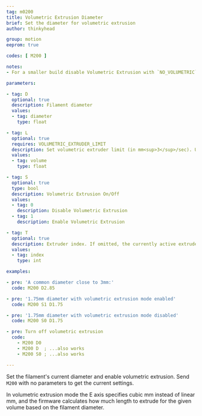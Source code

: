 ```yaml
---
tag: m0200
title: Volumetric Extrusion Diameter
brief: Set the diameter for volumetric extrusion
author: thinkyhead

group: motion
eeprom: true

codes: [ M200 ]

notes:
- For a smaller build disable Volumetric Extrusion with `NO_VOLUMETRIC`.

parameters:

- tag: D
  optional: true
  description: Filament diameter
  values:
  - tag: diameter
    type: float

- tag: L
  optional: true
  requires: VOLUMETRIC_EXTRUDER_LIMIT
  description: Set volumetric extruder limit (in mm<sup>3</sup>/sec). Use `L0` for No Limit.
  values:
  - tag: volume
    type: float

- tag: S
  optional: true
  type: bool
  description: Volumetric Extrusion On/Off
  values:
  - tag: 0
    description: Disable Volumetric Extrusion
  - tag: 1
    description: Enable Volumetric Extrusion

- tag: T
  optional: true
  description: Extruder index. If omitted, the currently active extruder will be used.
  values:
  - tag: index
    type: int

examples:

- pre: 'A common diameter close to 3mm:'
  code: M200 D2.85

- pre: '1.75mm diameter with volumetric extrusion mode enabled'
  code: M200 S1 D1.75

- pre: '1.75mm diameter with volumetric extrusion mode disabled'
  code: M200 S0 D1.75

- pre: Turn off volumetric extrusion
  code:
    - M200 D0
    - M200 D  ; ...also works
    - M200 S0 ; ...also works

---
```


Set the filament's current diameter and enable volumetric extrusion. Send `M200` with no parameters to get the current settings.

In volumetric extrusion mode the E axis specifies cubic mm instead of linear mm, and the firmware calculates how much length to extrude for the given volume based on the filament diameter.
